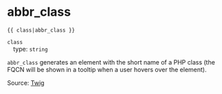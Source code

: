# abbr_class

`{{ class|abbr_class }}`

`class`<br>
&emsp;type: `string`

`abbr_class` generates an <abbr> element with the short name of a PHP class (the FQCN will be shown in a tooltip when a
user hovers over the element).

Source: [Twig](https://twig.symfony.com/abbr_class)